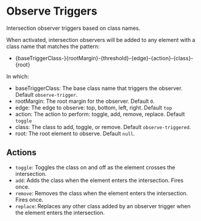 # Observe Triggers

Intersection observer triggers based on class names.

When activated, intersection observers will be added to any element with a class name that matches the pattern:

* {baseTriggerClass-}{rootMargin}-{threshold}-{edge}-{action}-{class}-{root}

In which:

* baseTriggerClass: The base class name that triggers the observer. Default `observe-trigger`.
* rootMargin: The root margin for the observer. Default `0`.
* edge: The edge to observe: top, bottom, left, right. Default `top`
* action: The action to perform: toggle, add, remove, replace. Default `toggle`
* class: The class to add, toggle, or remove. Default `observe-triggered`.
* root: The root element to observe. Default `null`.

## Actions

* `toggle`: Toggles the class on and off as the element crosses the intersection.
* `add`: Adds the class when the element enters the intersection. Fires once.
* `remove`: Removes the class when the element enters the intersection. Fires once.
* `replace`: Replaces any other class added by an observer trigger when the element enters the intersection.
